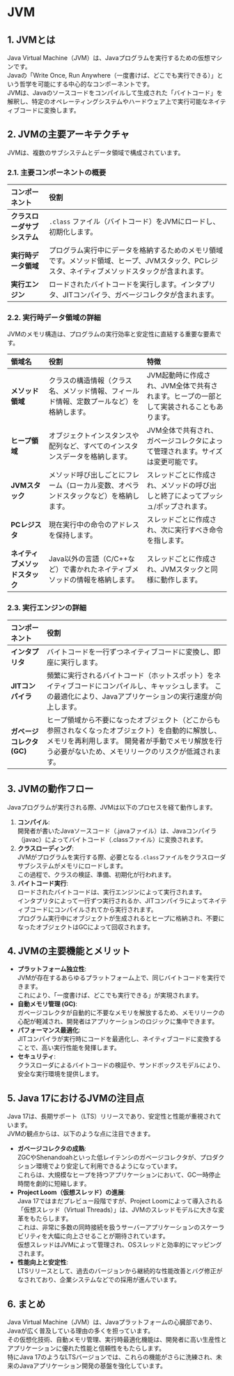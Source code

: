 # JVM

## 1. JVMとは  
Java Virtual Machine（JVM）は、Javaプログラムを実行するための仮想マシンです。  
Javaの「Write Once, Run Anywhere（一度書けば、どこでも実行できる）」という哲学を可能にする中心的なコンポーネントです。  
JVMは、Javaのソースコードをコンパイルして生成された「バイトコード」を解釈し、特定のオペレーティングシステムやハードウェア上で実行可能なネイティブコードに変換します。  

## 2. JVMの主要アーキテクチャ  
JVMは、複数のサブシステムとデータ領域で構成されています。  

### 2.1. 主要コンポーネントの概要  

| コンポーネント         | 役割                                                                                                                              |
| :--------------------- | :-------------------------------------------------------------------------------------------------------------------------------- |
| **クラスローダサブシステム** | `.class` ファイル（バイトコード）をJVMにロードし、初期化します。  |
| **実行時データ領域**     | プログラム実行中にデータを格納するためのメモリ領域です。メソッド領域、ヒープ、JVMスタック、PCレジスタ、ネイティブメソッドスタックが含まれます。  |
| **実行エンジン**         | ロードされたバイトコードを実行します。インタプリタ、JITコンパイラ、ガベージコレクタが含まれます。  |

### 2.2. 実行時データ領域の詳細  

JVMのメモリ構造は、プログラムの実行効率と安定性に直結する重要な要素です。  

| 領域名               | 役割                                                                                                | 特徴                                                                    |
| :------------------- | :-------------------------------------------------------------------------------------------------- | :---------------------------------------------------------------------- |
| **メソッド領域** | クラスの構造情報（クラス名、メソッド情報、フィールド情報、定数プールなど）を格納します。  | JVM起動時に作成され、JVM全体で共有されます。ヒープの一部として実装されることもあります。  |
| **ヒープ領域**   | オブジェクトインスタンスや配列など、すべてのインスタンスデータを格納します。  | JVM全体で共有され、ガベージコレクタによって管理されます。サイズは変更可能です。  |
| **JVMスタック**   | メソッド呼び出しごとにフレーム（ローカル変数、オペランドスタックなど）を格納します。  | スレッドごとに作成され、メソッドの呼び出しと終了によってプッシュ/ポップされます。  |
| **PCレジスタ** | 現在実行中の命令のアドレスを保持します。  | スレッドごとに作成され、次に実行すべき命令を指します。  |
| **ネイティブメソッドスタック** | Java以外の言語（C/C++など）で書かれたネイティブメソッドの情報を格納します。  | スレッドごとに作成され、JVMスタックと同様に動作します。  |

### 2.3. 実行エンジンの詳細  

| コンポーネント   | 役割                                                                                        |
| :--------------- | :------------------------------------------------------------------------------------------ |
| **インタプリタ** | バイトコードを一行ずつネイティブコードに変換し、即座に実行します。  |
| **JITコンパイラ** | 頻繁に実行されるバイトコード（ホットスポット）をネイティブコードにコンパイルし、キャッシュします。  この最適化により、Javaアプリケーションの実行速度が向上します。  |
| **ガベージコレクタ (GC)** | ヒープ領域から不要になったオブジェクト（どこからも参照されなくなったオブジェクト）を自動的に解放し、メモリを再利用します。  開発者が手動でメモリ解放を行う必要がないため、メモリリークのリスクが低減されます。  |

## 3. JVMの動作フロー  
Javaプログラムが実行される際、JVMは以下のプロセスを経て動作します。  

1.  **コンパイル**:  
    開発者が書いたJavaソースコード（.javaファイル）は、Javaコンパイラ（javac）によってバイトコード（.classファイル）に変換されます。  
2.  **クラスローディング**:  
    JVMがプログラムを実行する際、必要となる`.class`ファイルをクラスローダサブシステムがメモリにロードします。  
    この過程で、クラスの検証、準備、初期化が行われます。  
3.  **バイトコード実行**:  
    ロードされたバイトコードは、実行エンジンによって実行されます。  
    インタプリタによって一行ずつ実行されるか、JITコンパイラによってネイティブコードにコンパイルされてから実行されます。  
    プログラム実行中にオブジェクトが生成されるとヒープに格納され、不要になったオブジェクトはGCによって回収されます。  

## 4. JVMの主要機能とメリット  

*   **プラットフォーム独立性**:  
    JVMが存在するあらゆるプラットフォーム上で、同じバイトコードを実行できます。  
    これにより、「一度書けば、どこでも実行できる」が実現されます。  
*   **自動メモリ管理 (GC)**:  
    ガベージコレクタが自動的に不要なメモリを解放するため、メモリリークの心配が軽減され、開発者はアプリケーションのロジックに集中できます。  
*   **パフォーマンス最適化**:  
    JITコンパイラが実行時にコードを最適化し、ネイティブコードに変換することで、高い実行性能を発揮します。  
*   **セキュリティ**:  
    クラスローダによるバイトコードの検証や、サンドボックスモデルにより、安全な実行環境を提供します。  

## 5. Java 17におけるJVMの注目点  
Java 17は、長期サポート（LTS）リリースであり、安定性と性能が重視されています。  
JVMの観点からは、以下のような点に注目できます。  

*   **ガベージコレクタの成熟**:  
    ZGCやShenandoahといった低レイテンシのガベージコレクタが、プロダクション環境でより安定して利用できるようになっています。  
    これらは、大規模なヒープを持つアプリケーションにおいて、GC一時停止時間を劇的に短縮します。  
*   **Project Loom（仮想スレッド）の進展**:  
    Java 17ではまだプレビュー段階ですが、Project Loomによって導入される「仮想スレッド（Virtual Threads）」は、JVMのスレッドモデルに大きな変革をもたらします。  
    これは、非常に多数の同時接続を扱うサーバーアプリケーションのスケーラビリティを大幅に向上させることが期待されています。  
    仮想スレッドはJVMによって管理され、OSスレッドと効率的にマッピングされます。  
*   **性能向上と安定性**:  
    LTSリリースとして、過去のバージョンから継続的な性能改善とバグ修正がなされており、企業システムなどでの採用が進んでいます。  

## 6. まとめ  
Java Virtual Machine（JVM）は、Javaプラットフォームの心臓部であり、Javaが広く普及している理由の多くを担っています。  
その仮想化技術、自動メモリ管理、実行時最適化機能は、開発者に高い生産性とアプリケーションに優れた性能と信頼性をもたらします。  
特にJava 17のようなLTSバージョンでは、これらの機能がさらに洗練され、未来のJavaアプリケーション開発の基盤を強化しています。  